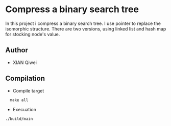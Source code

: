 # Compress a binary search tree
In this project i compress a binary search tree. I use pointer to replace the isomorphic structure. There are two versions, using linked list and hash map for stocking node's value.

## Author
- XIAN Qiwei

## Compilation

- Compile target

```
  make all
```

-  Execuation

```
./build/main
```
